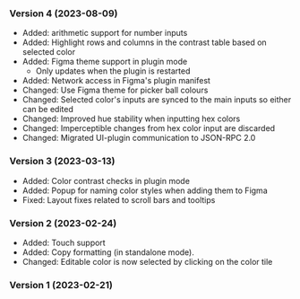 ### Version 4 (2023-08-09)

- Added: arithmetic support for number inputs
- Added: Highlight rows and columns in the contrast table based on selected color
- Added: Figma theme support in plugin mode
  - Only updates when the plugin is restarted
- Added: Network access in Figma's plugin manifest
- Changed: Use Figma theme for picker ball colours
- Changed: Selected color's inputs are synced to the main inputs so either can be edited
- Changed: Improved hue stability when inputting hex colors
- Changed: Imperceptible changes from hex color input are discarded
- Changed: Migrated UI-plugin communication to JSON-RPC 2.0

### Version 3 (2023-03-13)

- Added: Color contrast checks in plugin mode
- Added: Popup for naming color styles when adding them to Figma
- Fixed: Layout fixes related to scroll bars and tooltips

### Version 2 (2023-02-24)

- Added: Touch support
- Added: Copy formatting (in standalone mode).
- Changed: Editable color is now selected by clicking on the color tile

### Version 1 (2023-02-21)
